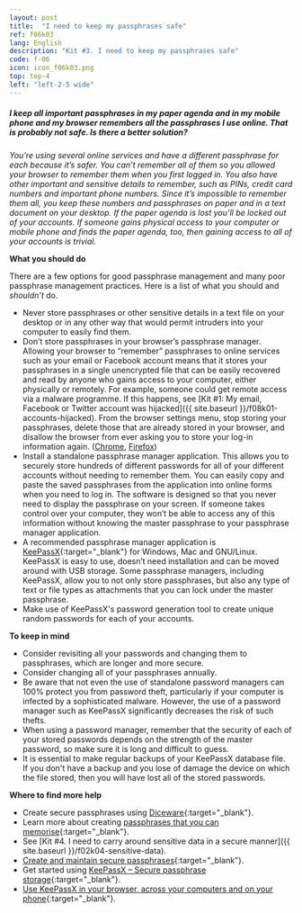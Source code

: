 ```yaml
---
layout: post
title:  "I need to keep my passphrases safe"
ref: f06k03
lang: English
description: "Kit #3. I need to keep my passphrases safe"
code: f-06
icon: icon_f06k03.png
top: top-4
left: "left-2-5 wide"
---
```


##### I keep all important passphrases in my paper agenda and in my mobile phone and my browser remembers all the passphrases I use online. That is probably not safe. Is there a better solution?

*You’re using several online services and have a different passphrase for each because it’s safer. You can’t remember all of them so you allowed your browser to remember them when you first logged in. You also have other important and sensitive details to remember, such as PINs, credit card numbers and important phone numbers. Since it’s impossible to remember them all, you keep these numbers and passphrases on paper and in a text document on your desktop. If the paper agenda is lost you’ll be locked out of your accounts. If someone gains physical access to your computer or mobile phone and finds the paper agenda, too, then gaining access to all of your accounts is trivial.*

**What you should do**

There are a few options for good passphrase management and many poor passphrase management practices. Here is a list of what you should and *shouldn’t* do.

+ Never store passphrases or other sensitive details in a text file on your desktop or in any other way that would permit intruders into your computer to easily find them.
+ Don’t store passphrases in your browser’s passphrase manager. Allowing your browser to “remember” passphrases to online services such as your email or Facebook account means that it stores your passphrases in a single unencrypted file that can be easily recovered and read by anyone who gains access to your computer, either physically or remotely. For example, someone could get remote access via a malware programme. If this happens, see [Kit #1: My email, Facebook or Twitter account was hijacked]({{ site.baseurl }}/f08k01-accounts-hijacked). From the browser settings menu, stop storing your passphrases, delete those that are already stored in your browser, and disallow the browser from ever asking you to store your log-in information again. ([Chrome](https://support.google.com/chrome/answer/95606), [Firefox](https://support.mozilla.org/t5/Protect-your-privacy/Password-Manager-Remember-delete-change-and-import-saved/ta-p/1380154#w_viewing-and-deleting-passwords))
+ Install a standalone passphrase manager application. This allows you to securely store hundreds of different passwords for all of your different accounts without needing to remember them. You can easily copy and paste the saved passphrases from the application into online forms when you need to log in. The software is designed so that you never need to display the passphrase on your screen. If someone takes control over your computer, they won’t be able to access any of this information without knowing the master passphrase to your passphrase manager application.
+ A recommended passphrase manager application is [KeePassX](https://ssd.eff.org/en/module/how-use-keepassx){:target="_blank"} for Windows, Mac and GNU/Linux. KeePassX is easy to use, doesn’t need installation and can be moved around with USB storage. Some passphrase managers, including KeePassX, allow you to not only store passphrases, but also any type of text or file types as attachments that you can lock under the master passphrase.
+ Make use of KeePassX's password generation tool to create unique random passwords for each of your accounts.

**To keep in mind**

+ Consider revisiting all your passwords and changing them to passphrases, which are longer and more secure.
+ Consider changing all of your passphrases annually.
+ Be aware that not even the use of standalone password managers can 100% protect you from password theft, particularly if your computer is infected by a sophisticated malware. However, the use of a password manager such as KeePassX significantly decreases the risk of such thefts.
+ When using a password manager, remember that the security of each of your stored passwords depends on the strength of the master password, so make sure it is long and difficult to guess.
+ It is essential to make regular backups of your KeePassX database file. If you don't have a backup and you lose of damage the device on which the file stored, then you will have lost all of the stored passwords.

**Where to find more help**

+ Create secure passphrases using [Diceware](https://ssd.eff.org/en/module/animated-overview-how-make-super-secure-password-using-dice){:target="_blank"}.
+ Learn more about creating [passphrases that you can memorise](https://firstlook.org/theintercept/2015/03/26/passphrases-can-memorize-attackers-cant-guess/){:target="_blank"}.
+ See [Kit #4. I need to carry around sensitive data in a secure manner]({{ site.baseurl }}/f02k04-sensitive-data).
+ [Create and maintain secure passphrases](https://securityinabox.org/en/guide/passwords/){:target="_blank"}.
+ Get started using [KeePassX – Secure passphrase storage](https://ssd.eff.org/en/module/how-use-keepassx){:target="_blank"}.
+ [Use KeePassX in your browser, across your computers and on your phone](http://www.howtogeek.com/165882/how-to-use-keepass-in-your-browser-across-your-computers-and-on-your-phone/){:target="_blank"}.
